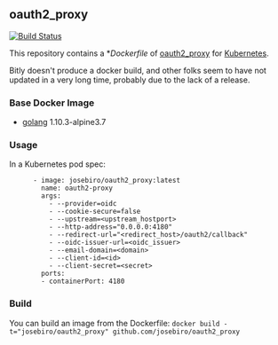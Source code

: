 ## oauth2_proxy

[![Build Status](https://travis-ci.org/josebiro/oauth2_proxy.svg?branch=master)](https://travis-ci.org/josebiro/oauth2_proxy)

This repository contains a **Dockerfile* of [oauth2_proxy](https://github.com/bitly/oauth2_proxy/)
for [Kubernetes](https://www.kubernetes.io/).

Bitly doesn't produce a docker build, and other folks seem to have not updated
in a very long time, probably due to the lack of a release.

### Base Docker Image

* [golang](https://hub.docker.com/_/golang/) 1.10.3-alpine3.7

### Usage
In a Kubernetes pod spec:
```
      - image: josebiro/oauth2_proxy:latest
        name: oauth2-proxy
        args:
          - --provider=oidc
          - --cookie-secure=false
          - --upstream=<upstream_hostport>
          - --http-address="0.0.0.0:4180"
          - --redirect-url="<redirect_host>/oauth2/callback"
          - --oidc-issuer-url=<oidc_issuer>
          - --email-domain=<domain>
          - --client-id=<id>
          - --client-secret=<secret>
        ports:
        - containerPort: 4180
```

### Build
You can build an image from the Dockerfile:
`docker build -t="josebiro/oauth2_proxy" github.com/josebiro/oauth2_proxy`


